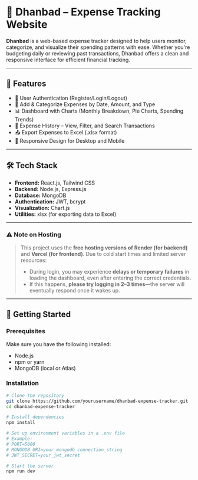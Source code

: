 # 🧾 Dhanbad – Expense Tracking Website

**Dhanbad** is a web-based expense tracker designed to help users monitor, categorize, and visualize their spending patterns with ease. Whether you're budgeting daily or reviewing past transactions, Dhanbad offers a clean and responsive interface for efficient financial tracking.

---

## 📌 Features

- 🔐 User Authentication (Register/Login/Logout)
- 💸 Add & Categorize Expenses by Date, Amount, and Type
- 📊 Dashboard with Charts (Monthly Breakdown, Pie Charts, Spending Trends)
- 📁 Expense History – View, Filter, and Search Transactions
- 📤 Export Expenses to Excel (.xlsx format)
- 📱 Responsive Design for Desktop and Mobile

---

## 🛠️ Tech Stack

- **Frontend:** React.js, Tailwind CSS  
- **Backend:** Node.js, Express.js  
- **Database:** MongoDB  
- **Authentication:** JWT, bcrypt  
- **Visualization:** Chart.js  
- **Utilities:** xlsx (for exporting data to Excel)

---

### ⚠️ Note on Hosting

> This project uses the **free hosting versions of Render (for backend)** and **Vercel (for frontend)**. Due to cold start times and limited server resources:
>
> - During login, you may experience **delays or temporary failures** in loading the dashboard, even after entering the correct credentials.
> - If this happens, **please try logging in 2–3 times**—the server will eventually respond once it wakes up.

---

## 🚀 Getting Started

### Prerequisites

Make sure you have the following installed:
- Node.js
- npm or yarn
- MongoDB (local or Atlas)

### Installation

```bash
# Clone the repository
git clone https://github.com/yourusername/dhanbad-expense-tracker.git
cd dhanbad-expense-tracker

# Install dependencies
npm install

# Set up environment variables in a .env file
# Example:
# PORT=5000
# MONGODB_URI=your_mongodb_connection_string
# JWT_SECRET=your_jwt_secret

# Start the server
npm run dev
